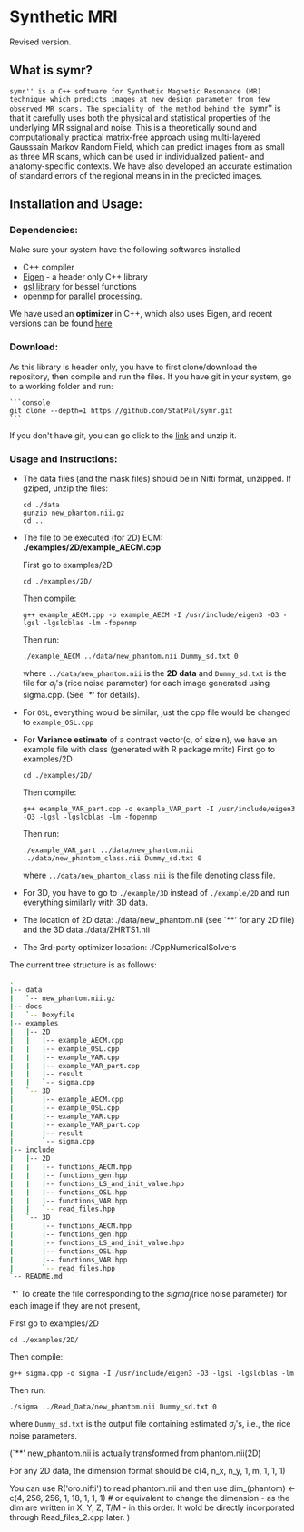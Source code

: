 # Synthetic MRI

Revised version.

## What is symr?

``symr'' is a C++ software for Synthetic Magnetic Resonance (MR) technique which predicts images at new design parameter from few observed MR scans. The speciality of the method behind the ``symr'' is that it carefully uses both the physical and statistical properties of the underlying MR ssignal and noise. This is a theoretically sound and computationally practical matrix-free approach using multi-layered Gausssain Markov Random Field, which can predict images from as small as three MR scans, which can be used in individualized patient- and anatomy-specific contexts. We have also developed an accurate estimation of standard errors of the regional means in in the predicted images. 



## Installation and Usage:

### Dependencies:
Make sure your system have the following softwares installed
* C++ compiler
* [Eigen](http://eigen.tuxfamily.org/) - a header only C++ library
* [gsl library](https://www.gnu.org/software/gsl/) for bessel functions 
* [openmp](https://www.openmp.org/) for parallel processing.

We have used an **optimizer** in C++, which also uses Eigen, and recent versions can be found [here](https://github.com/PatWie/CppNumericalSolvers)

### Download:
As this library is header only, you have to first clone/download the repository, then compile and run the files. 
If you have git in your system, go to a working folder and run:

	```console
	git clone --depth=1 https://github.com/StatPal/symr.git
	```

If you don't have git, you can go click to the [link](https://github.com/StatPal/symr.git) and unzip it. 



### Usage and Instructions:

* The data files (and the mask files) should be in Nifti format, unzipped. 
	If gziped, unzip the files: 
	```console 
	cd ./data
	gunzip new_phantom.nii.gz
	cd ..
	```

* The file to be executed (for 2D) ECM: **./examples/2D/example_AECM.cpp**
	
	First go to examples/2D
	```console
	cd ./examples/2D/
	``` 
	Then compile:
	```console
	g++ example_AECM.cpp -o example_AECM -I /usr/include/eigen3 -O3 -lgsl -lgslcblas -lm -fopenmp
	```
	Then run:
	```console
	./example_AECM ../data/new_phantom.nii Dummy_sd.txt 0
	```
	where `../data/new_phantom.nii` is the **2D data** and `Dummy_sd.txt` is the file for $\sigma_j$'s (rice noise parameter) for each image generated using sigma.cpp. (See `*' for details).


* For `OSL`, everything would be similar, just the cpp file would be changed to `example_OSL.cpp` 

* For **Variance estimate** of a contrast vector(c, of size n), we have an example file with class (generated with R package mritc)
	First go to examples/2D
	```console
	cd ./examples/2D/
	``` 
	Then compile:
	```console
	g++ example_VAR_part.cpp -o example_VAR_part -I /usr/include/eigen3 -O3 -lgsl -lgslcblas -lm -fopenmp
	```
	Then run:
	```console
	./example_VAR_part ../data/new_phantom.nii ../data/new_phantom_class.nii Dummy_sd.txt 0
	```
	where `../data/new_phantom_class.nii` is the file denoting class file. 



* For 3D, you have to go to `./example/3D` instead of `./example/2D` and run everything similarly with 3D data. 



* The location of 2D data: ./data/new_phantom.nii (see `**' for any 2D file)
  and the 3D data ./data/ZHRTS1.nii


* The 3rd-party optimizer location: ./CppNumericalSolvers


The current tree structure is as follows:
```bash
.
|-- data
|   `-- new_phantom.nii.gz
|-- docs
|   `-- Doxyfile
|-- examples
|   |-- 2D
|   |   |-- example_AECM.cpp
|   |   |-- example_OSL.cpp
|   |   |-- example_VAR.cpp
|   |   |-- example_VAR_part.cpp
|   |   |-- result
|   |   `-- sigma.cpp
|   `-- 3D
|       |-- example_AECM.cpp
|       |-- example_OSL.cpp
|       |-- example_VAR.cpp
|       |-- example_VAR_part.cpp
|       |-- result
|       `-- sigma.cpp
|-- include
|   |-- 2D
|   |   |-- functions_AECM.hpp
|   |   |-- functions_gen.hpp
|   |   |-- functions_LS_and_init_value.hpp
|   |   |-- functions_OSL.hpp
|   |   |-- functions_VAR.hpp
|   |   `-- read_files.hpp
|   `-- 3D
|       |-- functions_AECM.hpp
|       |-- functions_gen.hpp
|       |-- functions_LS_and_init_value.hpp
|       |-- functions_OSL.hpp
|       |-- functions_VAR.hpp
|       `-- read_files.hpp
`-- README.md

```


`*' 
To create the file corresponding to the $sigma_j$(rice noise parameter) for each image if they are not present,

First go to examples/2D
```console
cd ./examples/2D/
``` 
Then compile:
```console
g++ sigma.cpp -o sigma -I /usr/include/eigen3 -O3 -lgsl -lgslcblas -lm
```
Then run:
```console
./sigma ../Read_Data/new_phantom.nii Dummy_sd.txt 0
```
where `Dummy_sd.txt` is the output file containing estimated $\sigma_j$'s, i.e., the rice noise parameters. 




(`**' new_phantom.nii is actually transformed from phantom.nii(2D)

For any 2D data, the dimension format should be c(4, n_x, n_y, 1, m, 1, 1, 1)

You can use R('oro.nifti') to read phantom.nii and then use
dim_(phantom) <- c(4, 256, 256, 1, 18, 1, 1, 1) # or equivalent
to change the dimension - as the dim are written in X, Y, Z, T/M - in this order.
It wold be directly incorporated through Read_files_2.cpp later. 
)
